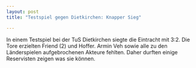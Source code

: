 ```yaml
---
layout: post
title: "Testspiel gegen Dietkirchen: Knapper Sieg"

---
```


In einem Testspiel bei der TuS Dietkirchen siegte die Eintracht mit 3:2. Die Tore erzielten Friend (2) und Hoffer. Armin Veh sowie alle zu den Länderspielen aufgebrochenen Akteure fehlten. Daher durften einige Reservisten zeigen was sie können.


